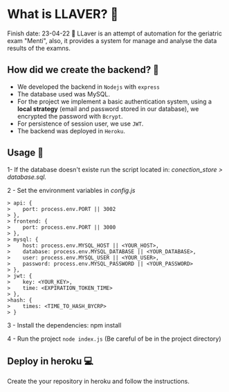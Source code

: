 # What is LLAVER? :mag_right:
Finish date: 23-04-22 :date:
LLaver is an attempt of automation for the geriatric exam "Menti", also, it provides a system for manage and analyse the data results of the examns. 

## How did we create the backend? :construction:
- We developed the backend in `Nodejs` with `express`
- The database used was MySQL.
- For the project we implement a basic authentication system, using a **local strategy** (email and password stored in our database), we encrypted the password with `Bcrypt`.
- For persistence of session user, we use `JWT`.
- The backend was deployed in `Heroku`.

## Usage :memo:
1- If the database doesn't existe run the script located in: *conection_store > database.sql.*

2 - Set the environment variables in *config.js*
    
    > api: {
    >    port: process.env.PORT || 3002  
    > },
    > frontend: {
    >    port: process.env.PORT || 3000
    > },
    > mysql: {
    >    host: process.env.MYSQL_HOST || <YOUR_HOST>,
    >    database: process.env.MYSQL_DATABASE || <YOUR_DATABASE>,
    >    user: process.env.MYSQL_USER || <YOUR_USER>,
    >    password: process.env.MYSQL_PASSWORD || <YOUR_PASSWORD>
    > },
    > jwt: {
    >    key: <YOUR_KEY>,
    >    time: <EXPIRATION_TOKEN_TIME>
    > },
    >hash: {
    >    times: <TIME_TO_HASH_BYCRP>
    > } 
   
3 - Install the dependencies: npm install 

4 - Run the project `node index.js` (Be careful of be in the project directory)

## Deploy in heroku :computer:
Create the your repository in heroku and follow the instructions.
